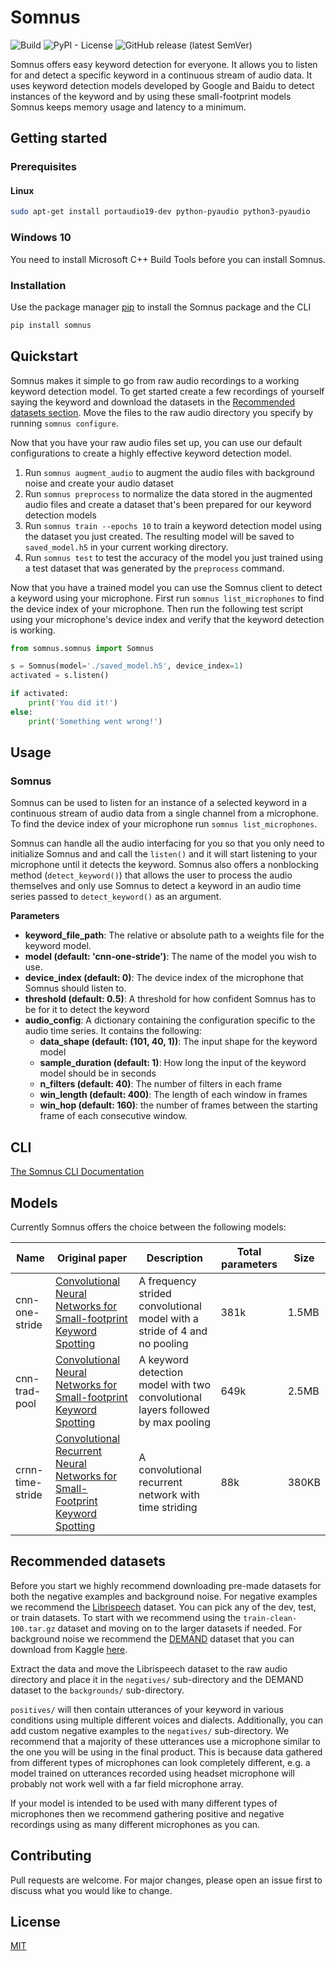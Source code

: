 # Somnus

![Build](https://github.com/skuldur/somnus/workflows/build/badge.svg)
![PyPI - License](https://img.shields.io/pypi/l/somnus)
![GitHub release (latest SemVer)](https://img.shields.io/github/v/release/skuldur/somnus)

Somnus offers easy keyword detection for everyone. It allows you to listen for and detect a specific keyword in a continuous stream of audio data. It uses keyword detection models developed by Google and Baidu to detect instances of the keyword and by using these small-footprint models Somnus keeps memory usage and latency to a minimum.

## Getting started

### Prerequisites

#### Linux

```bash
sudo apt-get install portaudio19-dev python-pyaudio python3-pyaudio
```

### Windows 10

You need to install Microsoft C++ Build Tools before you can install Somnus.

### Installation

Use the package manager [pip](https://pip.pypa.io/en/stable/) to install the Somnus package and the CLI

```bash
pip install somnus
```

## Quickstart

Somnus makes it simple to go from raw audio recordings to a working keyword detection model. To get started create a few recordings of yourself saying the keyword and download the datasets in the [Recommended datasets section](#recommended-datasets). Move the files to the raw audio directory you specify by running `somnus configure`. 

Now that you have your raw audio files set up, you can use our default configurations to create a highly effective keyword detection model.

1. Run `somnus augment_audio` to augment the audio files with background noise and create your audio dataset
2. Run `somnus preprocess` to normalize the data stored in the augmented audio files and create a dataset that's been prepared for our keyword detection models
3. Run `somnus train --epochs 10` to train a keyword detection model using the dataset you just created. The resulting model will be saved to `saved_model.h5` in your current working directory.
4. Run `somnus test` to test the accuracy of the model you just trained using a test dataset that was generated by the `preprocess` command.

Now that you have a trained model you can use the Somnus client to detect a keyword using your microphone. First run `somnus list_microphones` to find the device index of your microphone. Then run the following test script using your microphone's device index and verify that the keyword detection is working.

```python
from somnus.somnus import Somnus

s = Somnus(model='./saved_model.h5', device_index=1)
activated = s.listen()

if activated:
	print('You did it!')
else:
	print('Something went wrong!')
```

## Usage

### Somnus

Somnus can be used to listen for an instance of a selected keyword in a continuous stream of audio data from a single channel from a microphone. To find the device index of your microphone run `somnus list_microphones`.

Somnus can handle all the audio interfacing for you so that you only need to initialize Somnus and and call the `listen()` and it will start listening to your microphone until it detects the keyword. Somnus also offers a nonblocking method (`detect_keyword()`) that allows the user to process the audio themselves and only use Somnus to detect a keyword in an audio time series passed to `detect_keyword()` as an argument.

**Parameters**
* **keyword_file_path**: The relative or absolute path to a weights file for the keyword model.
* **model (default: 'cnn-one-stride')**: The name of the model you wish to use.
* **device_index (default: 0)**: The device index of the microphone that Somnus should listen to.
* **threshold (default: 0.5)**: A threshold for how confident Somnus has to be for it to detect the keyword
* **audio_config**: A dictionary containing the configuration specific to the audio time series. It contains the following:
	* **data_shape (default: (101, 40, 1))**: The input shape for the keyword model
	* **sample_duration (default: 1)**: How long the input of the keyword model should be in seconds
	* **n_filters (default: 40)**: The number of filters in each frame
	* **win_length (default: 400)**: The length of each window in frames
	* **win_hop (default: 160)**: the number of frames between the starting frame of each consecutive window.

## CLI

[The Somnus CLI Documentation](cli/README.md)

## Models

Currently Somnus offers the choice between the following models:

| Name           | Original paper                                                                                                                                                          | Description                                                                     | Total parameters | Size |
|----------------|-----------------------------------------------------------------------------------------------------------------------------------------------------------------|---------------------------------------------------------------------------------|-------------------------|-----------|
| cnn-one-stride | [Convolutional Neural Networks for Small-footprint Keyword Spotting](https://static.googleusercontent.com/media/research.google.com/en//pubs/archive/43969.pdf) | A frequency strided convolutional model with a stride of 4 and no pooling       | 381k                    | 1.5MB     |
| cnn-trad-pool  | [Convolutional Neural Networks for Small-footprint Keyword Spotting](https://static.googleusercontent.com/media/research.google.com/en//pubs/archive/43969.pdf) | A keyword detection model with two convolutional layers followed by max pooling | 649k                    | 2.5MB     |
| crnn-time-stride  | [Convolutional Recurrent Neural Networks for Small-Footprint Keyword Spotting](https://arxiv.org/ftp/arxiv/papers/1703/1703.05390.pdf) | A convolutional recurrent network with time striding | 88k                    | 380KB     |

## Recommended datasets

Before you start we highly recommend downloading pre-made datasets for both the negative examples and background noise. For negative examples we recommend the [Librispeech](http://www.openslr.org/12/) dataset. You can pick any of the dev, test, or train datasets. To start with we recommend using the `train-clean-100.tar.gz` dataset and moving on to the larger datasets if needed. For background noise we recommend the [DEMAND](https://asa.scitation.org/doi/abs/10.1121/1.4799597) dataset that you can download from Kaggle [here](https://www.kaggle.com/aanhari/demand-dataset).

Extract the data and move the Librispeech dataset to the raw audio directory and place it in the `negatives/` sub-directory and the DEMAND dataset to the `backgrounds/` sub-directory.

`positives/` will then contain utterances of your keyword in various conditions using multiple different voices and dialects. Additionally, you can add custom negative examples to the `negatives/` sub-directory. We recommend that a majority of these utterances use a microphone similar to the one you will be using in the final product. This is because data gathered from different types of microphones can look completely different, e.g. a model trained on utterances recorded using headset microphone will probably not work well with a far field microphone array.

If your model is intended to be used with many different types of microphones then we recommend gathering positive and negative recordings using as many different microphones as you can.

## Contributing
Pull requests are welcome. For major changes, please open an issue first to discuss what you would like to change.

## License
[MIT](https://choosealicense.com/licenses/mit/)


